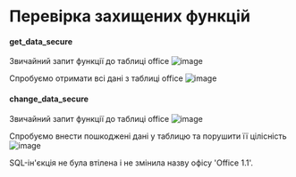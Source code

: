 # Перевірка захищених функцій

#### get_data_secure
Звичайний запит функції до таблиці office
![image](https://github.com/oleksandrblazhko/ai-192-amikishyiev/assets/123385187/03b9ba13-90dd-477d-b2ca-2fffbf3b0bbd)

Спробуємо отримати всі дані з таблиці office
![image](https://github.com/oleksandrblazhko/ai-192-amikishyiev/assets/123385187/b33a8fcd-0b3b-4861-a519-1837d7ad5070)

#### change_data_secure
Звичайний запит функції до таблиці office
![image](https://github.com/oleksandrblazhko/ai-192-amikishyiev/assets/123385187/6776967e-8203-4eb9-960c-8bd1727ac3b7)

Спробуємо внести пошкоджені дані у таблицю та порушити її цілісність 
![image](https://github.com/oleksandrblazhko/ai-192-amikishyiev/assets/123385187/1b1f0514-8773-4c9c-ab32-2fe89a2595d7)

SQL-ін'єкція не була втілена і не змінила назву офісу 'Office 1.1'.
